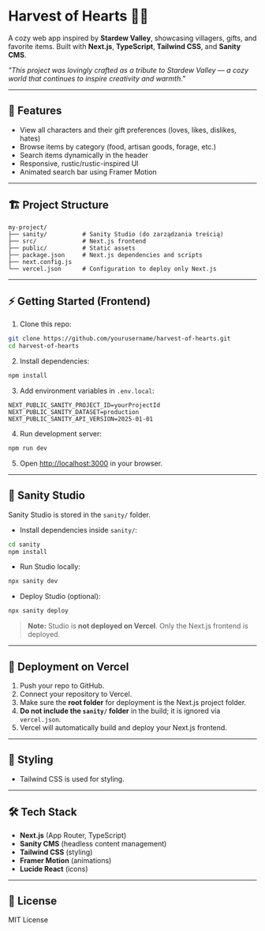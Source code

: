 # Harvest of Hearts 🌾💖

A cozy web app inspired by **Stardew Valley**, showcasing villagers, gifts, and favorite items.
Built with **Next.js**, **TypeScript**, **Tailwind CSS**, and **Sanity CMS**.

*"This project was lovingly crafted as a tribute to Stardew Valley — a cozy world that continues to inspire creativity and warmth."*

---

## 🎨 Features

* View all characters and their gift preferences (loves, likes, dislikes, hates)
* Browse items by category (food, artisan goods, forage, etc.)
* Search items dynamically in the header
* Responsive, rustic/rustic-inspired UI
* Animated search bar using Framer Motion

---

## 🏗 Project Structure

```
my-project/
├── sanity/          # Sanity Studio (do zarządzania treścią)
├── src/             # Next.js frontend
├── public/          # Static assets
├── package.json     # Next.js dependencies and scripts
├── next.config.js
└── vercel.json      # Configuration to deploy only Next.js
```

---

## ⚡ Getting Started (Frontend)

1. Clone this repo:

```bash
git clone https://github.com/yourusername/harvest-of-hearts.git
cd harvest-of-hearts
```

2. Install dependencies:

```bash
npm install
```

3. Add environment variables in `.env.local`:

```
NEXT_PUBLIC_SANITY_PROJECT_ID=yourProjectId
NEXT_PUBLIC_SANITY_DATASET=production
NEXT_PUBLIC_SANITY_API_VERSION=2025-01-01
```

4. Run development server:

```bash
npm run dev
```

5. Open [http://localhost:3000](http://localhost:3000) in your browser.

---

## 📝 Sanity Studio

Sanity Studio is stored in the `sanity/` folder.

* Install dependencies inside `sanity/`:

```bash
cd sanity
npm install
```

* Run Studio locally:

```bash
npx sanity dev
```

* Deploy Studio (optional):

```bash
npx sanity deploy
```

> **Note:** Studio is **not deployed on Vercel**. Only the Next.js frontend is deployed.

---

## 🚀 Deployment on Vercel

1. Push your repo to GitHub.
2. Connect your repository to Vercel.
3. Make sure the **root folder** for deployment is the Next.js project folder.
4. **Do not include the `sanity/` folder** in the build; it is ignored via `vercel.json`.
5. Vercel will automatically build and deploy your Next.js frontend.

---

## 🎨 Styling

* Tailwind CSS is used for styling.

---

## 🛠 Tech Stack

* **Next.js** (App Router, TypeScript)
* **Sanity CMS** (headless content management)
* **Tailwind CSS** (styling)
* **Framer Motion** (animations)
* **Lucide React** (icons)

---

## 📜 License

MIT License
